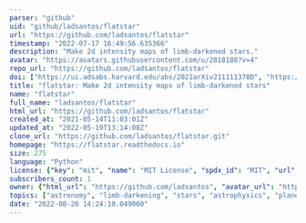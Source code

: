 ```yaml
---
parser: "github"
uid: "github/ladsantos/flatstar"
url: "https://github.com/ladsantos/flatstar"
timestamp: "2022-07-17 16:49:56.635366"
description: "Make 2d intensity maps of limb-darkened stars."
avatar: "https://avatars.githubusercontent.com/u/2818188?v=4"
repo_url: "https://github.com/ladsantos/flatstar"
doi: ["https://ui.adsabs.harvard.edu/abs/2021arXiv211111370D", "https://ui.adsabs.harvard.edu/abs/2021ascl.soft11012D/abstract"]
title: "flatstar: Make 2d intensity maps of limb-darkened stars"
name: "flatstar"
full_name: "ladsantos/flatstar"
html_url: "https://github.com/ladsantos/flatstar"
created_at: "2021-05-14T11:03:01Z"
updated_at: "2022-05-19T13:14:08Z"
clone_url: "https://github.com/ladsantos/flatstar.git"
homepage: "https://flatstar.readthedocs.io"
size: 275
language: "Python"
license: {"key": "mit", "name": "MIT License", "spdx_id": "MIT", "url": "https://api.github.com/licenses/mit", "node_id": "MDc6TGljZW5zZTEz"}
subscribers_count: 1
owner: {"html_url": "https://github.com/ladsantos", "avatar_url": "https://avatars.githubusercontent.com/u/2818188?v=4", "login": "ladsantos", "type": "User"}
topics: ["astronomy", "limb-darkening", "stars", "astrophysics", "planetary-transits"]
date: "2022-08-20 14:24:10.049060"
---
```

